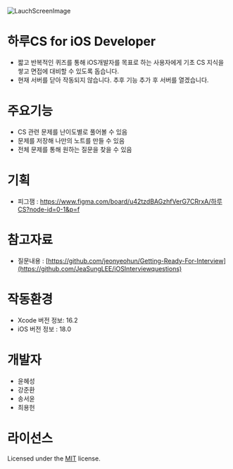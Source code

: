   ![LauchScreenImage](https://github.com/user-attachments/assets/bd7dccad-46d8-497a-9b17-93bac5b1ebb0)
# 하루CS for iOS Developer

- 짧고 반복적인 퀴즈를 통해 iOS개발자를 목표로 하는 사용자에게  기초 CS 지식을 쌓고 면접에 대비할 수 있도록 돕습니다.
- 현재 서버를 닫아 작동되지 않습니다. 추후 기능 추가 후 서버를 열겠습니다.

# 주요기능
- CS 관련 문제를 난이도별로 풀어볼 수 있음
- 문제를 저장해 나만의 노트를 만들 수 있음
- 전체 문제를 통해 원하는 질문을 찾을 수 있음

# 기획
- 피그잼 : https://www.figma.com/board/u42tzdBAGzhfVerG7CRrxA/하루CS?node-id=0-1&p=f

# 참고자료
- 질문내용 : [https://github.com/jeonyeohun/Getting-Ready-For-Interview](https://github.com/JeaSungLEE/iOSInterviewquestions)
 
# 작동환경
- Xcode 버전 정보: 16.2
- iOS 버전 정보  : 18.0

# 개발자
- 윤혜성
- 강준환
- 송서윤
- 최용헌

# 라이선스
Licensed under the [MIT](LICENSE) license.
